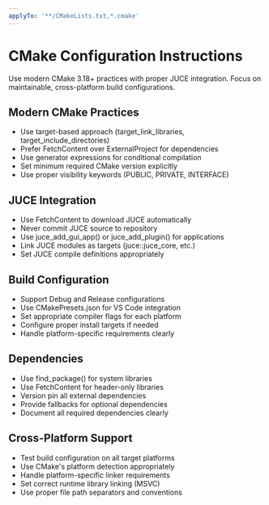 ```yaml
---
applyTo: '**/CMakeLists.txt,*.cmake'
---
```


# CMake Configuration Instructions

Use modern CMake 3.18+ practices with proper JUCE integration. Focus on maintainable, cross-platform build configurations.

## Modern CMake Practices

- Use target-based approach (target_link_libraries, target_include_directories)
- Prefer FetchContent over ExternalProject for dependencies
- Use generator expressions for conditional compilation
- Set minimum required CMake version explicitly
- Use proper visibility keywords (PUBLIC, PRIVATE, INTERFACE)

## JUCE Integration

- Use FetchContent to download JUCE automatically
- Never commit JUCE source to repository
- Use juce_add_gui_app() or juce_add_plugin() for applications
- Link JUCE modules as targets (juce::juce_core, etc.)
- Set JUCE compile definitions appropriately

## Build Configuration

- Support Debug and Release configurations
- Use CMakePresets.json for VS Code integration
- Set appropriate compiler flags for each platform
- Configure proper install targets if needed
- Handle platform-specific requirements clearly

## Dependencies

- Use find_package() for system libraries
- Use FetchContent for header-only libraries
- Version pin all external dependencies
- Provide fallbacks for optional dependencies
- Document all required dependencies clearly

## Cross-Platform Support

- Test build configuration on all target platforms
- Use CMake's platform detection appropriately
- Handle platform-specific linker requirements
- Set correct runtime library linking (MSVC)
- Use proper file path separators and conventions
